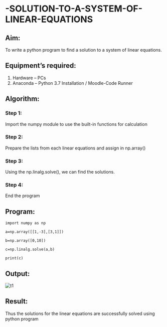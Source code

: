 # -SOLUTION-TO-A-SYSTEM-OF-LINEAR-EQUATIONS
## Aim:
To write a python program to find a solution to a system of linear equations.
## Equipment’s required:
1. 	Hardware – PCs
2. 	Anaconda – Python 3.7 Installation / Moodle-Code Runner
## Algorithm:
### Step 1: 
Import the numpy module to use the built-in functions for calculation
### Step 2: 
Prepare the lists from each linear equations and assign in np.array()
### Step 3: 
Using the np.linalg.solve(), we can find the solutions.
### Step 4: 
End the program
## Program:
```
import numpy as np

a=np.array([[1,-3],[3,1]])

b=np.array([0,10])

c=np.linalg.solve(a,b)

print(c)
```
## Output:

![t1](https://github.com/Balaji-Jothiramalingam/-SOLUTION-TO-A-SYSTEM-OF-LINEAR-EQUATIONS/assets/114234865/68694f33-32fe-4949-affd-d5cf81d3718e)


## Result: 
Thus the solutions for the linear equations are successfully solved using python program

